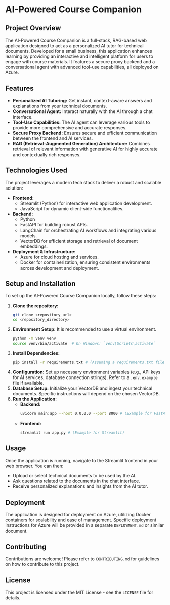 # AI-Powered Course Companion

## Project Overview

The AI-Powered Course Companion is a full-stack, RAG-based web application designed to act as a personalized AI tutor for technical documents. Developed for a small business, this application enhances learning by providing an interactive and intelligent platform for users to engage with course materials. It features a secure proxy backend and a conversational agent with advanced tool-use capabilities, all deployed on Azure.

## Features

*   **Personalized AI Tutoring:** Get instant, context-aware answers and explanations from your technical documents.
*   **Conversational Agent:** Interact naturally with the AI through a chat interface.
*   **Tool-Use Capabilities:** The AI agent can leverage various tools to provide more comprehensive and accurate responses.
*   **Secure Proxy Backend:** Ensures secure and efficient communication between the frontend and AI services.
*   **RAG (Retrieval-Augmented Generation) Architecture:** Combines retrieval of relevant information with generative AI for highly accurate and contextually rich responses.

## Technologies Used

The project leverages a modern tech stack to deliver a robust and scalable solution:

*   **Frontend:**
    *   Streamlit (Python) for interactive web application development.
    *   JavaScript for dynamic client-side functionalities.
*   **Backend:**
    *   Python
    *   FastAPI for building robust APIs.
    *   LangChain for orchestrating AI workflows and integrating various models.
    *   VectorDB for efficient storage and retrieval of document embeddings.
*   **Deployment & Infrastructure:**
    *   Azure for cloud hosting and services.
    *   Docker for containerization, ensuring consistent environments across development and deployment.

## Setup and Installation

To set up the AI-Powered Course Companion locally, follow these steps:

1.  **Clone the repository:**
    ```bash
    git clone <repository_url>
    cd <repository_directory>
    ```
2.  **Environment Setup:**
    It is recommended to use a virtual environment.
    ```bash
    python -m venv venv
    source venv/bin/activate  # On Windows: `venv\Scripts\activate`
    ```
3.  **Install Dependencies:**
    ```bash
    pip install -r requirements.txt # (Assuming a requirements.txt file exists)
    ```
4.  **Configuration:**
    Set up necessary environment variables (e.g., API keys for AI services, database connection strings). Refer to a `.env.example` file if available.
5.  **Database Setup:**
    Initialize your VectorDB and ingest your technical documents. Specific instructions will depend on the chosen VectorDB.
6.  **Run the Application:**
    *   **Backend:**
        ```bash
        uvicorn main:app --host 0.0.0.0 --port 8000 # (Example for FastAPI)
        ```
    *   **Frontend:**
        ```bash
        streamlit run app.py # (Example for Streamlit)
        ```

## Usage

Once the application is running, navigate to the Streamlit frontend in your web browser. You can then:

*   Upload or select technical documents to be used by the AI.
*   Ask questions related to the documents in the chat interface.
*   Receive personalized explanations and insights from the AI tutor.

## Deployment

The application is designed for deployment on Azure, utilizing Docker containers for scalability and ease of management. Specific deployment instructions for Azure will be provided in a separate `DEPLOYMENT.md` or similar document.

## Contributing

Contributions are welcome! Please refer to `CONTRIBUTING.md` for guidelines on how to contribute to this project.

## License

This project is licensed under the MIT License - see the `LICENSE` file for details.